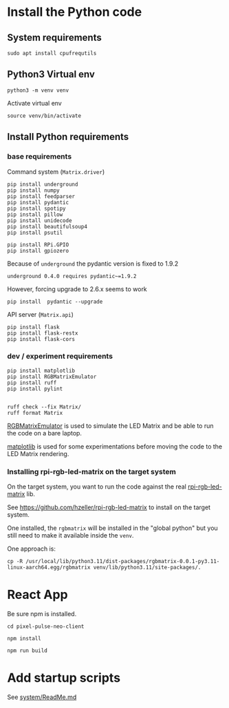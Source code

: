 # Install the Python code

## System requirements

    sudo apt install cpufrequtils

## Python3 Virtual env

    python3 -m venv venv

Activate virtual env

    source venv/bin/activate

## Install Python requirements

### base requirements

Command system (`Matrix.driver`)

    pip install underground
    pip install numpy
    pip install feedparser
    pip install pydantic
    pip install spotipy
    pip install pillow
    pip install unidecode
    pip install beautifulsoup4
    pip install psutil

    pip install RPi.GPIO
    pip install gpiozero

Because of `underground` the pydantic version is fixed to 1.9.2

    underground 0.4.0 requires pydantic~=1.9.2

However, forcing upgrade to 2.6.x seems to work

    pip install  pydantic --upgrade

API server (`Matrix.api`)

    pip install flask
    pip install flask-restx
    pip install flask-cors

### dev / experiment requirements

    pip install matplotlib
    pip install RGBMatrixEmulator
    pip install ruff
    pip install pylint
    

    ruff check --fix Matrix/
    ruff format Matrix

[RGBMatrixEmulator](https://github.com/ty-porter/RGBMatrixEmulator) is used to simulate the LED Matrix and be able to run the code on a bare laptop.

[matplotlib](https://matplotlib.org/) is used for some experimentations before moving the code to the LED Matrix rendering.

### Installing rpi-rgb-led-matrix on the target system

On the target system, you want to run the code against the real [rpi-rgb-led-matrix](https://github.com/hzeller/rpi-rgb-led-matrix) lib.

See https://github.com/hzeller/rpi-rgb-led-matrix to install on the target system.

One installed, the `rgbmatrix` will be installed in the "global python" but you still need to make it available inside the `venv`.

One approach is:

    cp -R /usr/local/lib/python3.11/dist-packages/rgbmatrix-0.0.1-py3.11-linux-aarch64.egg/rgbmatrix venv/lib/python3.11/site-packages/.

# React App

Be sure npm is installed.

    cd pixel-pulse-neo-client

    npm install

    npm run build

# Add startup scripts

See [system/ReadMe.md](system/ReadMe.md)
